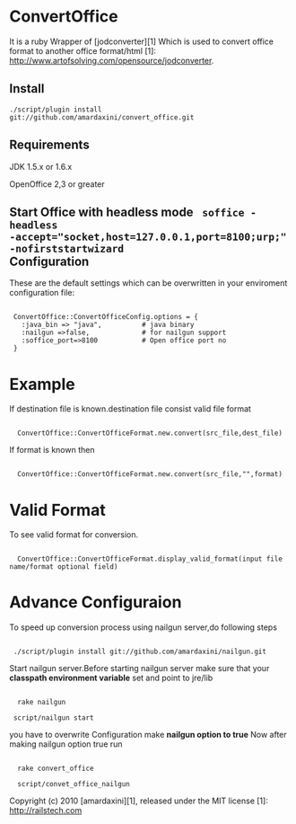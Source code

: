 ConvertOffice
=============

It is a ruby Wrapper of [jodconverter][1] Which is used to convert office format to another office format/html 
[1]: http://www.artofsolving.com/opensource/jodconverter.

Install
-------

<code>./script/plugin install git://github.com/amardaxini/convert_office.git</code>
 
Requirements
------------

JDK 1.5.x or 1.6.x

OpenOffice 2,3 or greater

Start Office with headless mode 
<code>
  soffice -headless -accept="socket,host=127.0.0.1,port=8100;urp;" -nofirststartwizard
</code>
Configuration
-------------

These are the default settings which can be overwritten in your enviroment configuration file:

<code>
 ConvertOffice::ConvertOfficeConfig.options = {
   :java_bin => "java",          # java binary
   :nailgun =>false,             # for nailgun support
   :soffice_port=>8100           # Open office port no
 }
</code>

Example
=======
If destination file is known.destination file consist valid file format

<code>
  ConvertOffice::ConvertOfficeFormat.new.convert(src_file,dest_file)
</code>

If format is known then
 
<code>
  ConvertOffice::ConvertOfficeFormat.new.convert(src_file,"",format)
</code>


Valid Format
============

To see valid format for conversion.

<code>
  ConvertOffice::ConvertOfficeFormat.display_valid_format(input file name/format optional field)
</code>

Advance Configuraion
====================
To speed up conversion process using nailgun server,do following steps

<code>
 ./script/plugin install git://github.com/amardaxini/nailgun.git
</code>

Start nailgun server.Before starting nailgun server make sure that your **classpath environment variable** set and point to jre/lib

<code>
  rake nailgun
</code>

<code>
 script/nailgun start
</code>

you have to overwrite Configuration make **nailgun option to true**
Now after making nailgun option true run

<code>
  rake convert_office
</code>

<code>
  script/convet_office_nailgun
</code>

Copyright (c) 2010 [amardaxini][1], released under the MIT license
[1]: http://railstech.com
